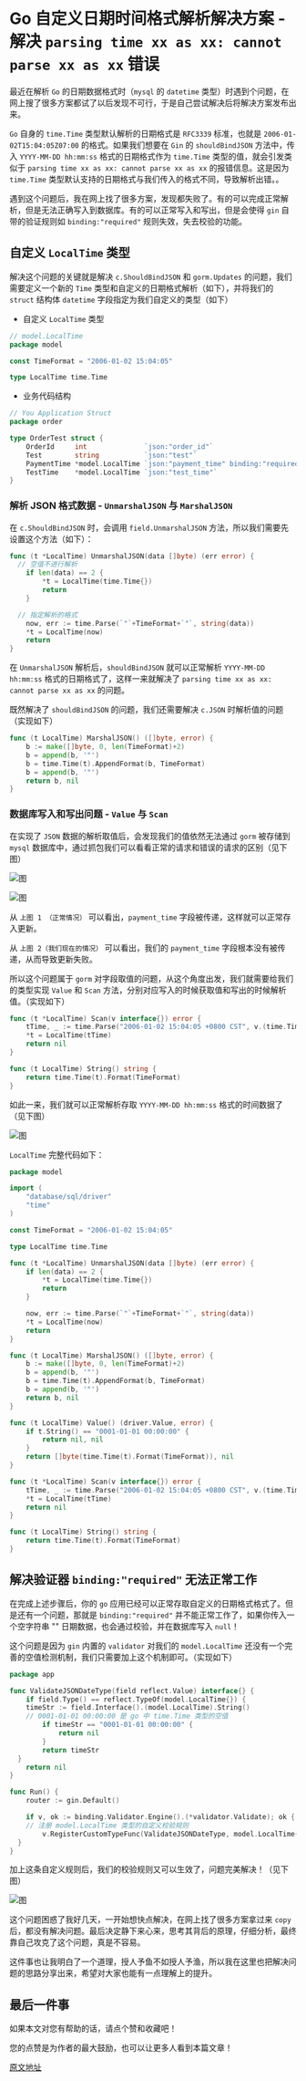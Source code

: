 # Go 自定义日期时间格式解析解决方案 - 解决 `parsing time xx as xx: cannot parse xx as xx` 错误

最近在解析 `Go` 的日期数据格式时（`mysql` 的 `datetime` 类型）时遇到个问题，在网上搜了很多方案都试了以后发现不可行，于是自己尝试解决后将解决方案发布出来。

`Go` 自身的 `time.Time` 类型默认解析的日期格式是 `RFC3339` 标准，也就是 `2006-01-02T15:04:05Z07:00` 的格式。如果我们想要在 `Gin` 的 `shouldBindJSON` 方法中，传入 `YYYY-MM-DD hh:mm:ss` 格式的日期格式作为 `time.Time` 类型的值，就会引发类似于 `parsing time xx as xx: cannot parse xx as xx` 的报错信息。这是因为 `time.Time` 类型默认支持的日期格式与我们传入的格式不同，导致解析出错。。

遇到这个问题后，我在网上找了很多方案，发现都失败了。有的可以完成正常解析，但是无法正确写入到数据库。有的可以正常写入和写出，但是会使得 `gin` 自带的验证规则如 `binding:"required"` 规则失效，失去校验的功能。

## 自定义 `LocalTime` 类型

解决这个问题的关键就是解决 `c.ShouldBindJSON` 和 `gorm.Updates` 的问题，我们需要定义一个新的 `Time` 类型和自定义的日期格式解析（如下），并将我们的 `struct` 结构体 `datetime` 字段指定为我们自定义的类型（如下）

- 自定义 `LocalTime` 类型

```go
// model.LocalTime
package model

const TimeFormat = "2006-01-02 15:04:05"

type LocalTime time.Time
```

- 业务代码结构

```go
// You Application Struct
package order

type OrderTest struct {
	OrderId     int              `json:"order_id"`
	Test        string           `json:"test"`
	PaymentTime *model.LocalTime `json:"payment_time" binding:"required"`
	TestTime    *model.LocalTime `json:"test_time"`
}
```

### 解析 JSON 格式数据 - `UnmarshalJSON` 与 `MarshalJSON`

在 `c.ShouldBindJSON` 时，会调用 `field.UnmarshalJSON` 方法，所以我们需要先设置这个方法（如下）：

```go
func (t *LocalTime) UnmarshalJSON(data []byte) (err error) {
  // 空值不进行解析
	if len(data) == 2 {
		*t = LocalTime(time.Time{})
		return
	}

  // 指定解析的格式
	now, err := time.Parse(`"`+TimeFormat+`"`, string(data))
	*t = LocalTime(now)
	return
}
```

在 `UnmarshalJSON` 解析后，`shouldBindJSON` 就可以正常解析 `YYYY-MM-DD hh:mm:ss` 格式的日期格式了，这样一来就解决了 `parsing time xx as xx: cannot parse xx as xx` 的问题。

既然解决了 `shouldBindJSON` 的问题，我们还需要解决 `c.JSON` 时解析值的问题（实现如下）

```go
func (t LocalTime) MarshalJSON() ([]byte, error) {
	b := make([]byte, 0, len(TimeFormat)+2)
	b = append(b, '"')
	b = time.Time(t).AppendFormat(b, TimeFormat)
	b = append(b, '"')
	return b, nil
}
```

### 数据库写入和写出问题 - `Value` 与 `Scan`

在实现了 `JSON` 数据的解析取值后，会发现我们的值依然无法通过 `gorm` 被存储到 `mysql` 数据库中，通过抓包我们可以看看正常的请求和错误的请求的区别（见下图）

![图](http://shadows-mall.oss-cn-shenzhen.aliyuncs.com/images/blogs/other/2.png)

![图](http://shadows-mall.oss-cn-shenzhen.aliyuncs.com/images/blogs/other/1.png)

从 `上图 1 （正常情况）` 可以看出，`payment_time` 字段被传递，这样就可以正常存入更新。

从 `上图 2（我们现在的情况）` 可以看出，我们的 `payment_time` 字段根本没有被传递，从而导致更新失败。

所以这个问题属于 `gorm` 对字段取值的问题，从这个角度出发，我们就需要给我们的类型实现 `Value` 和 `Scan` 方法，分别对应写入的时候获取值和写出的时候解析值。（实现如下）

```go
func (t *LocalTime) Scan(v interface{}) error {
	tTime, _ := time.Parse("2006-01-02 15:04:05 +0800 CST", v.(time.Time).String())
	*t = LocalTime(tTime)
	return nil
}

func (t LocalTime) String() string {
	return time.Time(t).Format(TimeFormat)
}
```

如此一来，我们就可以正常解析存取 `YYYY-MM-DD hh:mm:ss` 格式的时间数据了（见下图）

![图](http://shadows-mall.oss-cn-shenzhen.aliyuncs.com/images/blogs/other/3.png)

`LocalTime` 完整代码如下：

```go
package model

import (
	"database/sql/driver"
	"time"
)

const TimeFormat = "2006-01-02 15:04:05"

type LocalTime time.Time

func (t *LocalTime) UnmarshalJSON(data []byte) (err error) {
	if len(data) == 2 {
		*t = LocalTime(time.Time{})
		return
	}

	now, err := time.Parse(`"`+TimeFormat+`"`, string(data))
	*t = LocalTime(now)
	return
}

func (t LocalTime) MarshalJSON() ([]byte, error) {
	b := make([]byte, 0, len(TimeFormat)+2)
	b = append(b, '"')
	b = time.Time(t).AppendFormat(b, TimeFormat)
	b = append(b, '"')
	return b, nil
}

func (t LocalTime) Value() (driver.Value, error) {
	if t.String() == "0001-01-01 00:00:00" {
		return nil, nil
	}
	return []byte(time.Time(t).Format(TimeFormat)), nil
}

func (t *LocalTime) Scan(v interface{}) error {
	tTime, _ := time.Parse("2006-01-02 15:04:05 +0800 CST", v.(time.Time).String())
	*t = LocalTime(tTime)
	return nil
}

func (t LocalTime) String() string {
	return time.Time(t).Format(TimeFormat)
}
```

## 解决验证器 `binding:"required"` 无法正常工作

在完成上述步骤后，你的 `go` 应用已经可以正常存取自定义的日期格式格式了。但是还有一个问题，那就是 `binding:"required"` 并不能正常工作了，如果你传入一个空字符串 "" 日期数据，也会通过校验，并在数据库写入 `null`！

这个问题是因为 `gin` 内置的 `validator` 对我们的 `model.LocalTime` 还没有一个完善的空值检测机制，我们只需要加上这个机制即可。（实现如下）

```go
package app

func ValidateJSONDateType(field reflect.Value) interface{} {
	if field.Type() == reflect.TypeOf(model.LocalTime{}) {
    timeStr := field.Interface().(model.LocalTime).String()
    // 0001-01-01 00:00:00 是 go 中 time.Time 类型的空值
		if timeStr == "0001-01-01 00:00:00" {
			return nil
		}
		return timeStr
  }
	return nil
}

func Run() {
	router := gin.Default()

	if v, ok := binding.Validator.Engine().(*validator.Validate); ok {
    // 注册 model.LocalTime 类型的自定义校验规则
		v.RegisterCustomTypeFunc(ValidateJSONDateType, model.LocalTime{})
  }
}
```

加上这条自定义规则后，我们的校验规则又可以生效了，问题完美解决！（见下图）

![图](http://shadows-mall.oss-cn-shenzhen.aliyuncs.com/images/blogs/other/4.png)

这个问题困惑了我好几天，一开始想快点解决，在网上找了很多方案拿过来 `copy` 后，都没有解决问题。最后决定静下来心来，思考其背后的原理，仔细分析，最终靠自己攻克了这个问题，真是不容易。

这件事也让我明白了一个道理，授人予鱼不如授人予渔，所以我在这里也把解决问题的思路分享出来，希望对大家也能有一点理解上的提升。

## 最后一件事

如果本文对您有帮助的话，请点个赞和收藏吧！

您的点赞是为作者的最大鼓励，也可以让更多人看到本篇文章！

[原文地址](https://github.com/a1029563229/Blogs/tree/master/BugFix/go/time)
